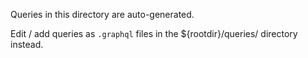 Queries in this directory are auto-generated.

Edit / add queries as `.graphql` files in the ${rootdir}/queries/ directory instead.
